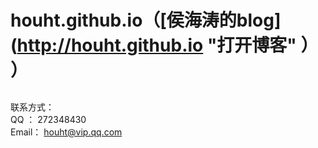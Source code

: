# houht.github.io（[侯海涛的blog](http://houht.github.io  "打开博客" ） ）


##

联系方式：  
QQ   ：
272348430  
Email：
houht@vip.qq.com  

